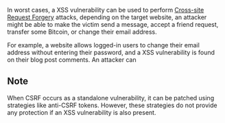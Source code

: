 In worst cases, a XSS vulnerability can be used to perform [Cross-site Request Forgery](obsidian://open?vault=security-notes&file=Offensive%20Security%2FWeb%20Application%20Security%2FClient-side%20Vulnerabilities%2FCross-site%20Request%20Forgery%20(CSRF)%2FIntroduction) attacks, depending on the target website, an attacker might be able to make the victim send a message, accept a friend request, transfer some Bitcoin, or change their email address.

For example, a website allows logged-in users to change their email address without entering their password, and a XSS vulnerability is found on their blog post comments. An attacker can
## Note
When CSRF occurs as a standalone vulnerability, it can be patched using strategies like anti-CSRF tokens. However, these strategies do not provide any protection if an XSS vulnerability is also present.